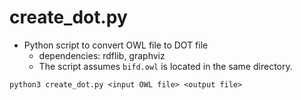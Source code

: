 # create_dot.py
- Python script to convert OWL file to DOT file
  - dependencies: rdflib, graphviz
  - The script assumes `bifd.owl` is located in the same directory.
```
python3 create_dot.py <input OWL file> <output file>
```
